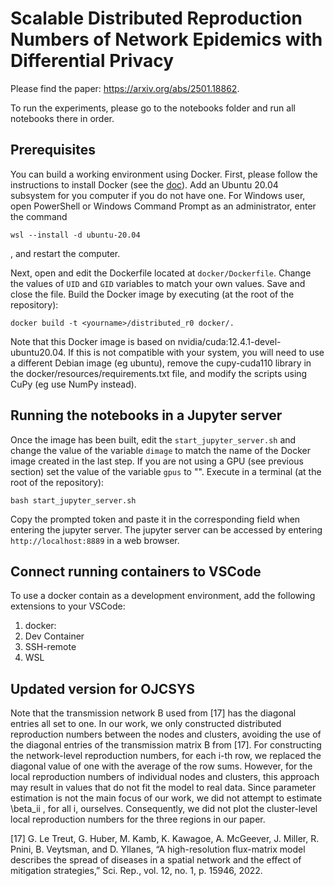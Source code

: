 # Scalable Distributed Reproduction Numbers of Network Epidemics with Differential Privacy
Please find the paper: https://arxiv.org/abs/2501.18862.

To run the experiments, please go to the notebooks folder and run all notebooks there in order.

## Prerequisites
You can build a working environment using Docker.
First, please follow the instructions to install Docker (see the [doc](https://docs.docker.com/get-docker/)).
Add an Ubuntu 20.04 subsystem for you computer if you do not have one.
For Windows user, open PowerShell or Windows Command Prompt as an administrator, enter the command 

```
wsl --install -d ubuntu-20.04
```

, and restart the computer. 

Next, open and edit the Dockerfile located at `docker/Dockerfile`. 
Change the values of `UID` and `GID` variables to match your own values.
Save and close the file.
Build the Docker image by executing (at the root of the repository):

```
docker build -t <yourname>/distributed_r0 docker/.
```
Note that this Docker image is based on nvidia/cuda:12.4.1-devel-ubuntu20.04. 
If this is not compatible with your system, you will need to use a different Debian image (eg ubuntu), remove the cupy-cuda110 library in the docker/resources/requirements.txt file, and modify the scripts using CuPy (eg use NumPy instead).

## Running the notebooks in a Jupyter server
Once the image has been built, edit the `start_jupyter_server.sh` and change the value of the variable `dimage` to match the name of the Docker image created in the last step. 
If you are not using a GPU (see previous section) set the value of the variable `gpus` to "". Execute in a terminal (at the root of the repository):

```
bash start_jupyter_server.sh
```

Copy the prompted token and paste it in the corresponding field when entering the jupyter server. 
The jupyter server can be accessed by entering `http://localhost:8889` in a web browser.

## Connect running containers to VSCode
To use a docker contain as a development environment, add the following extensions to your VSCode:

1) docker:
2) Dev Container
3) SSH-remote
4) WSL

## Updated version for OJCSYS
Note that the transmission network B used from [17] has the diagonal entries all set to one. In our work, we only constructed distributed reproduction numbers between the nodes and clusters, avoiding the use of the diagonal entries of the transmission matrix B from [17]. For constructing the network-level reproduction numbers, for each i-th row, we replaced the diagonal value of one with the average of the row sums. However, for the local reproduction numbers of individual nodes and clusters, this approach may result in values that do not fit the model to real data. Since parameter estimation is not the main focus of our work, we did not attempt to estimate \beta_ii , for all i, ourselves. Consequently, we did not plot the cluster-level local reproduction numbers for the three regions in our paper.

[17] G. Le Treut, G. Huber, M. Kamb, K. Kawagoe, A. McGeever, J. Miller, R. Pnini, B. Veytsman, and D. Yllanes, “A high-resolution flux-matrix model describes the spread of diseases in a spatial network and the effect of mitigation strategies,” Sci. Rep., vol. 12, no. 1, p. 15946, 2022.
